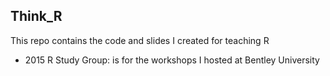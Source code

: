## Think_R 
This repo contains the code and slides I created for teaching R
+ 2015 R Study Group: is for the workshops I hosted at Bentley University
